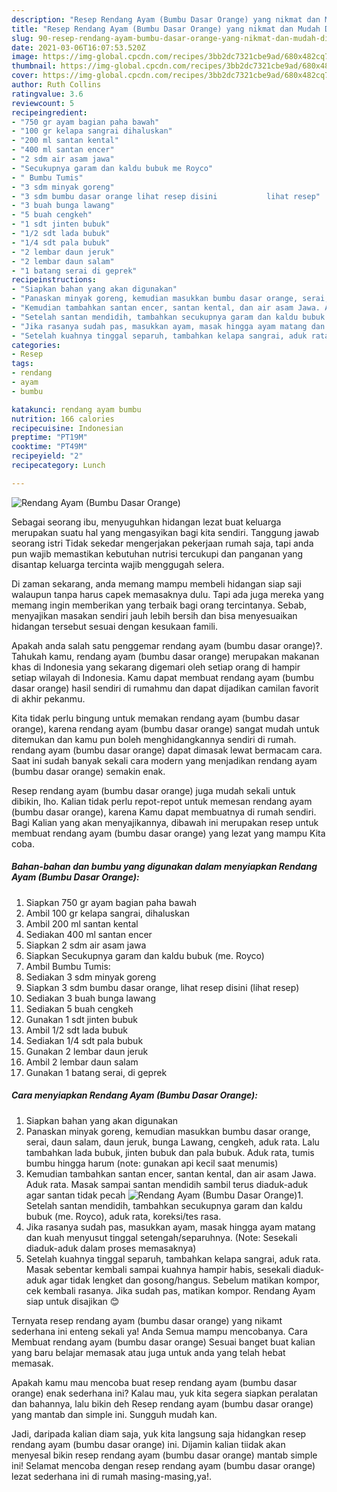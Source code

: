```yaml
---
description: "Resep Rendang Ayam (Bumbu Dasar Orange) yang nikmat dan Mudah Dibuat"
title: "Resep Rendang Ayam (Bumbu Dasar Orange) yang nikmat dan Mudah Dibuat"
slug: 90-resep-rendang-ayam-bumbu-dasar-orange-yang-nikmat-dan-mudah-dibuat
date: 2021-03-06T16:07:53.520Z
image: https://img-global.cpcdn.com/recipes/3bb2dc7321cbe9ad/680x482cq70/rendang-ayam-bumbu-dasar-orange-foto-resep-utama.jpg
thumbnail: https://img-global.cpcdn.com/recipes/3bb2dc7321cbe9ad/680x482cq70/rendang-ayam-bumbu-dasar-orange-foto-resep-utama.jpg
cover: https://img-global.cpcdn.com/recipes/3bb2dc7321cbe9ad/680x482cq70/rendang-ayam-bumbu-dasar-orange-foto-resep-utama.jpg
author: Ruth Collins
ratingvalue: 3.6
reviewcount: 5
recipeingredient:
- "750 gr ayam bagian paha bawah"
- "100 gr kelapa sangrai dihaluskan"
- "200 ml santan kental"
- "400 ml santan encer"
- "2 sdm air asam jawa"
- "Secukupnya garam dan kaldu bubuk me Royco"
- " Bumbu Tumis"
- "3 sdm minyak goreng"
- "3 sdm bumbu dasar orange lihat resep disini           lihat resep"
- "3 buah bunga lawang"
- "5 buah cengkeh"
- "1 sdt jinten bubuk"
- "1/2 sdt lada bubuk"
- "1/4 sdt pala bubuk"
- "2 lembar daun jeruk"
- "2 lembar daun salam"
- "1 batang serai di geprek"
recipeinstructions:
- "Siapkan bahan yang akan digunakan"
- "Panaskan minyak goreng, kemudian masukkan bumbu dasar orange, serai, daun salam, daun jeruk, bunga Lawang, cengkeh, aduk rata. Lalu tambahkan lada bubuk, jinten bubuk dan pala bubuk. Aduk rata, tumis bumbu hingga harum (note: gunakan api kecil saat menumis)"
- "Kemudian tambahkan santan encer, santan kental, dan air asam Jawa. Aduk rata. Masak sampai santan mendidih sambil terus diaduk-aduk agar santan tidak pecah"
- "Setelah santan mendidih, tambahkan secukupnya garam dan kaldu bubuk (me. Royco), aduk rata, koreksi/tes rasa."
- "Jika rasanya sudah pas, masukkan ayam, masak hingga ayam matang dan kuah menyusut tinggal setengah/separuhnya. (Note: Sesekali diaduk-aduk dalam proses memasaknya)"
- "Setelah kuahnya tinggal separuh, tambahkan kelapa sangrai, aduk rata. Masak sebentar kembali sampai kuahnya hampir habis, sesekali diaduk-aduk agar tidak lengket dan gosong/hangus. Sebelum matikan kompor, cek kembali rasanya. Jika sudah pas, matikan kompor. Rendang Ayam siap untuk disajikan 😊"
categories:
- Resep
tags:
- rendang
- ayam
- bumbu

katakunci: rendang ayam bumbu 
nutrition: 166 calories
recipecuisine: Indonesian
preptime: "PT19M"
cooktime: "PT49M"
recipeyield: "2"
recipecategory: Lunch

---
```



![Rendang Ayam (Bumbu Dasar Orange)](https://img-global.cpcdn.com/recipes/3bb2dc7321cbe9ad/680x482cq70/rendang-ayam-bumbu-dasar-orange-foto-resep-utama.jpg)

Sebagai seorang ibu, menyuguhkan hidangan lezat buat keluarga merupakan suatu hal yang mengasyikan bagi kita sendiri. Tanggung jawab seorang istri Tidak sekedar mengerjakan pekerjaan rumah saja, tapi anda pun wajib memastikan kebutuhan nutrisi tercukupi dan panganan yang disantap keluarga tercinta wajib menggugah selera.

Di zaman  sekarang, anda memang mampu membeli hidangan siap saji walaupun tanpa harus capek memasaknya dulu. Tapi ada juga mereka yang memang ingin memberikan yang terbaik bagi orang tercintanya. Sebab, menyajikan masakan sendiri jauh lebih bersih dan bisa menyesuaikan hidangan tersebut sesuai dengan kesukaan famili. 



Apakah anda salah satu penggemar rendang ayam (bumbu dasar orange)?. Tahukah kamu, rendang ayam (bumbu dasar orange) merupakan makanan khas di Indonesia yang sekarang digemari oleh setiap orang di hampir setiap wilayah di Indonesia. Kamu dapat membuat rendang ayam (bumbu dasar orange) hasil sendiri di rumahmu dan dapat dijadikan camilan favorit di akhir pekanmu.

Kita tidak perlu bingung untuk memakan rendang ayam (bumbu dasar orange), karena rendang ayam (bumbu dasar orange) sangat mudah untuk ditemukan dan kamu pun boleh menghidangkannya sendiri di rumah. rendang ayam (bumbu dasar orange) dapat dimasak lewat bermacam cara. Saat ini sudah banyak sekali cara modern yang menjadikan rendang ayam (bumbu dasar orange) semakin enak.

Resep rendang ayam (bumbu dasar orange) juga mudah sekali untuk dibikin, lho. Kalian tidak perlu repot-repot untuk memesan rendang ayam (bumbu dasar orange), karena Kamu dapat membuatnya di rumah sendiri. Bagi Kalian yang akan menyajikannya, dibawah ini merupakan resep untuk membuat rendang ayam (bumbu dasar orange) yang lezat yang mampu Kita coba.

<!--inarticleads1-->

##### Bahan-bahan dan bumbu yang digunakan dalam menyiapkan Rendang Ayam (Bumbu Dasar Orange):

1. Siapkan 750 gr ayam bagian paha bawah
1. Ambil 100 gr kelapa sangrai, dihaluskan
1. Ambil 200 ml santan kental
1. Sediakan 400 ml santan encer
1. Siapkan 2 sdm air asam jawa
1. Siapkan Secukupnya garam dan kaldu bubuk (me. Royco)
1. Ambil  Bumbu Tumis:
1. Sediakan 3 sdm minyak goreng
1. Siapkan 3 sdm bumbu dasar orange, lihat resep disini           (lihat resep)
1. Sediakan 3 buah bunga lawang
1. Sediakan 5 buah cengkeh
1. Gunakan 1 sdt jinten bubuk
1. Ambil 1/2 sdt lada bubuk
1. Sediakan 1/4 sdt pala bubuk
1. Gunakan 2 lembar daun jeruk
1. Ambil 2 lembar daun salam
1. Gunakan 1 batang serai, di geprek




<!--inarticleads2-->

##### Cara menyiapkan Rendang Ayam (Bumbu Dasar Orange):

1. Siapkan bahan yang akan digunakan
1. Panaskan minyak goreng, kemudian masukkan bumbu dasar orange, serai, daun salam, daun jeruk, bunga Lawang, cengkeh, aduk rata. Lalu tambahkan lada bubuk, jinten bubuk dan pala bubuk. Aduk rata, tumis bumbu hingga harum (note: gunakan api kecil saat menumis)
1. Kemudian tambahkan santan encer, santan kental, dan air asam Jawa. Aduk rata. Masak sampai santan mendidih sambil terus diaduk-aduk agar santan tidak pecah
<img src="//assets-global.cpcdn.com/assets/icons/button_play-2c75c40dde080a61004c1f40b05d8f140eaff45d7e9e6481dc71c63d2e7c4909.png" alt="Rendang Ayam (Bumbu Dasar Orange)">1. Setelah santan mendidih, tambahkan secukupnya garam dan kaldu bubuk (me. Royco), aduk rata, koreksi/tes rasa.
1. Jika rasanya sudah pas, masukkan ayam, masak hingga ayam matang dan kuah menyusut tinggal setengah/separuhnya. (Note: Sesekali diaduk-aduk dalam proses memasaknya)
1. Setelah kuahnya tinggal separuh, tambahkan kelapa sangrai, aduk rata. Masak sebentar kembali sampai kuahnya hampir habis, sesekali diaduk-aduk agar tidak lengket dan gosong/hangus. Sebelum matikan kompor, cek kembali rasanya. Jika sudah pas, matikan kompor. Rendang Ayam siap untuk disajikan 😊




Ternyata resep rendang ayam (bumbu dasar orange) yang nikamt sederhana ini enteng sekali ya! Anda Semua mampu mencobanya. Cara Membuat rendang ayam (bumbu dasar orange) Sesuai banget buat kalian yang baru belajar memasak atau juga untuk anda yang telah hebat memasak.

Apakah kamu mau mencoba buat resep rendang ayam (bumbu dasar orange) enak sederhana ini? Kalau mau, yuk kita segera siapkan peralatan dan bahannya, lalu bikin deh Resep rendang ayam (bumbu dasar orange) yang mantab dan simple ini. Sungguh mudah kan. 

Jadi, daripada kalian diam saja, yuk kita langsung saja hidangkan resep rendang ayam (bumbu dasar orange) ini. Dijamin kalian tiidak akan menyesal bikin resep rendang ayam (bumbu dasar orange) mantab simple ini! Selamat mencoba dengan resep rendang ayam (bumbu dasar orange) lezat sederhana ini di rumah masing-masing,ya!.

